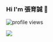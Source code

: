 ### Hi I'm 張育誠 👋

![profile views](https://komarev.com/ghpvc/?username=joohnny3)

<div align="left" height="160">
	<img src="https://github-readme-stats.vercel.app/api?username=joohnny3&show_icons=true">
</div>



<!--
**joohnny3/joohnny3** is a ✨ _special_ ✨ repository because its `README.md` (this file) appears on your GitHub profile.




Here are some ideas to get you started:

- 🔭 I’m currently working on ...
- 🌱 I’m currently learning ...
- 👯 I’m looking to collaborate on ...
- 🤔 I’m looking for help with ...
- 💬 Ask me about ...
- 📫 How to reach me: ...
- 😄 Pronouns: ...
- ⚡ Fun fact: ...
-->
